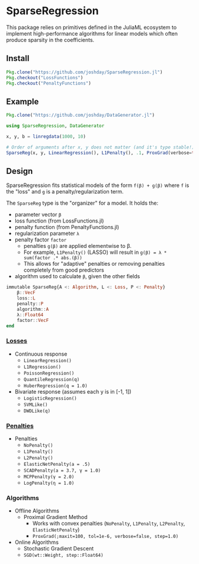 # SparseRegression

This package relies on primitives defined in the JuliaML ecosystem to implement high-performance algorithms for linear models which often produce sparsity in the coefficients.

## Install
```julia
Pkg.clone("https://github.com/joshday/SparseRegression.jl")
Pkg.checkout("LossFunctions")
Pkg.checkout("PenaltyFunctions")
```


## Example

```julia
Pkg.clone("https://github.com/joshday/DataGenerator.jl")
```

```julia
using SparseRegression, DataGenerator

x, y, b = linregdata(1000, 10)

# Order of arguments after x, y does not matter (and it's type stable!)
SparseReg(x, y, LinearRegression(), L1Penalty(), .1, ProxGrad(verbose=true))
```

## Design

SparseRegression fits statistical models of the form `f(β) + g(β)` where `f` is the "loss" and `g` is a penalty/regularization term.

The `SparseReg` type is the "organizer" for a model.  It holds the:
- parameter vector `β`
- loss function (from LossFunctions.jl)
- penalty function (from PenaltyFunctions.jl)
- regularization parameter `λ`
- penalty factor `factor`
  - penalties `g(β)` are applied elementwise to β.  
  - For example, `L1Penalty()` (LASSO) will result in `g(β) = λ * sum(factor .* abs.(β))`
  - This allows for "adaptive" penalties or removing penalties completely from good predictors
- algorithm used to calculate `β`, given the other fields


```julia
immutable SparseReg{A <: Algorithm, L <: Loss, P <: Penalty}
    β::VecF
    loss::L
    penalty::P
    algorithm::A
    λ::Float64
    factor::VecF
end
```

### [Losses](https://github.com/JuliaML/LossFunctions.jl)
- Continuous response
  - `LinearRegression()`
  - `L1Regression()`
  - `PoissonRegression()`
  - `QuantileRegression(q)`
  - `HuberRegression(q = 1.0)`
- Bivariate response (assumes each y is in [-1, 1])
  - `LogisticRegression()`
  - `SVMLike()`
  - `DWDLike(q)`

### [Penalties](https://github.com/JuliaML/PenaltyFunctions.jl)
- Penalties
  - `NoPenalty()`
  - `L1Penalty()`
  - `L2Penalty()`
  - `ElasticNetPenalty(a = .5)`
  - `SCADPenalty(a = 3.7, γ = 1.0)`
  - `MCPPenalty(γ = 2.0)`
  - `LogPenalty(η = 1.0)`

### Algorithms
- Offline Algorithms
  - Proximal Gradient Method
    - Works with convex penalties (`NoPenalty`, `L1Penalty`, `L2Penalty`, `ElasticNetPenalty`)
    - `ProxGrad(;maxit=100, tol=1e-6, verbose=false, step=1.0)`
- Online Algorithms
  - Stochastic Gradient Descent
  - `SGD(wt::Weight, step::Float64)`
